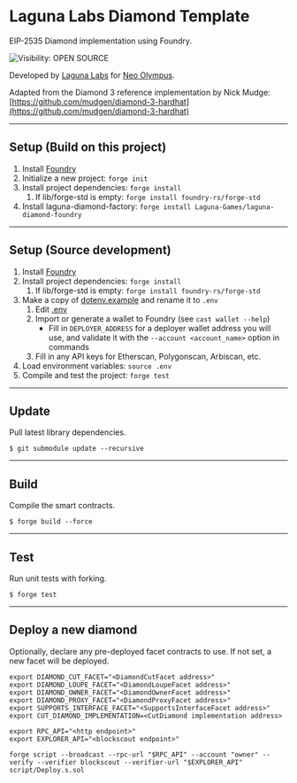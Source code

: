 # Laguna Labs Diamond Template
EIP-2535 Diamond implementation using Foundry.

![Visibility: OPEN SOURCE](https://img.shields.io/badge/visibility-OPEN_SOURCE-green)


Developed by [Laguna Labs](https://lagunalabs.co) for [Neo Olympus](https://lagunalabs.co/neoolympus).

Adapted from the Diamond 3 reference implementation by Nick Mudge:
[https://github.com/mudgen/diamond-3-hardhat](https://github.com/mudgen/diamond-3-hardhat)

---

## Setup (Build on this project)

1. Install [Foundry](https://book.getfoundry.sh/getting-started/installation)
2. Initialize a new project: `forge init`
3. Install project dependencies: `forge install`
    1. If lib/forge-std is empty: `forge install foundry-rs/forge-std`
4. Install laguna-diamond-factory: `forge install Laguna-Games/laguna-diamond-foundry`

---

## Setup (Source development)

1. Install [Foundry](https://book.getfoundry.sh/getting-started/installation)
2. Install project dependencies: `forge install`
   1. If lib/forge-std is empty: `forge install foundry-rs/forge-std`
3. Make a copy of [dotenv.example](dotenv.example) and rename it to `.env`
   1. Edit [.env](.env)
   2. Import or generate a wallet to Foundry (see `cast wallet --help`)
      - Fill in `DEPLOYER_ADDRESS` for a deployer wallet address you will use, and validate it with the `--account <account_name>` option in commands
   3. Fill in any API keys for Etherscan, Polygonscan, Arbiscan, etc.
4. Load environment variables: `source .env`
5. Compile and test the project: `forge test`

---

## Update
Pull latest library dependencies.
```
$ git submodule update --recursive
```

---

## Build
Compile the smart contracts.

```shell
$ forge build --force
```

---

## Test
Run unit tests with forking.
```shell
$ forge test
```

---

## Deploy a new diamond

Optionally, declare any pre-deployed facet contracts to use. If not set, a new facet will be deployed.
```
export DIAMOND_CUT_FACET="<DiamondCutFacet address>"
export DIAMOND_LOUPE_FACET="<DiamondLoupeFacet address>"
export DIAMOND_OWNER_FACET="<DiamondOwnerFacet address>"
export DIAMOND_PROXY_FACET="<DiamondProxyFacet address>"
export SUPPORTS_INTERFACE_FACET="<SupportsInterfaceFacet address>"
export CUT_DIAMOND_IMPLEMENTATION=<CutDiamond implementation address>
```


```
export RPC_API="<http endpoint>"
export EXPLORER_API="<blockscout endpoint>"

forge script --broadcast --rpc-url "$RPC_API" --account "owner" --verify --verifier blockscout --verifier-url "$EXPLORER_API" script/Deploy.s.sol
```

